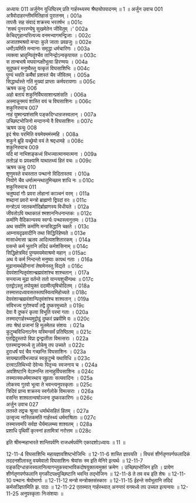 अध्यायः 011
अर्जुनेन युधिष्ठिरम् प्रति गार्हस्थ्यस्य श्रैष्ठ्योपपादनम् ॥ 1 ॥
अर्जुन उवाच 	001  
अत्रैवोदाहरन्तीममितिहासं पुरातनम् ।	001a  
तापसैः सह संवादं शक्रस्य भरतर्षभ ॥	001c  
\'शक्यं पुनररण्येषु सुखमेतेन जीवितुम् ।\'	002a  
केचिद्गृहान्परित्यज्य वनमभ्यागमन्द्विजाः ।	002c  
अजातश्मश्रवो मन्दाः कुले जाताः प्रवव्रजुः ॥	002e  
धर्मोऽयमिति मन्वानाः समृद्धा धर्मचारिणः ।	003a  
त्यक्त्वा भ्रातॄन्पितॄंश्चैव तानिन्द्रोऽन्वकृपायत ॥	003c  
स तान्बभाषे मघवान्पक्षीभूत्वा हिरण्मयः ।	004a  
सुदुष्करं मनुष्यैस्तु यत्कृतं विघसाशिभिः ॥	004c  
पुण्यं भवति कर्मैषां प्रशस्तं चैव जीवितम् ।	005a  
सिद्धार्थास्ते गतिं मुख्यां प्राप्ताः कर्मपरायणाः ॥	005c  
ऋषय ऊचुः 	006  
अहो बतायं शकुनिर्विघसाशान्प्रशंसति ।	006a  
अस्मान्नूनमयं शास्ति वयं च विघसाशिनः ॥	006c  
शकुनिरुवाच 	007  
नाहं युष्मान्प्रशंसामि पङ्कदिग्धान्रजस्वलान् ।	007a  
उच्छिष्टभोजिनो मन्दानन्ये वै विघसाशिनः ॥	007c  
ऋषय ऊचुः 	008  
इदं श्रेयः परमिति वयमेवममंस्महि ।	008a  
शकुने ब्रूहि यच्छ्रेयो वयं ते श्रद्दधामहे ॥	008c  
शकुनिरुवाच 	009  
यदि मां नाभिशङ्कध्वं विभज्यात्मानमात्मना ।	009a  
ततोऽहं वः प्रवक्ष्यामि याथातथ्यं हितं वचः ॥	009c  
ऋषय ऊचुः 	010  
शृणुमस्ते वचस्तात पन्थानो विदितास्तव ।	010a  
नियोगे चैव धर्मात्मन्स्थातुमिच्छाम शाधि नः ॥	010c  
शकुनिरुवाच 	011  
चतुष्पदां गौः प्रवरा लोहानां काञ्चनं वरम् ।	011a  
शब्दानां प्रवरो मन्त्रो ब्राह्मणो द्विपदां वरः ॥	011c  
मन्त्रोऽयं जातकर्मादिर्ब्राह्मणस्य विधीयते ।	012a  
जीवतोऽपि यथाकालं श्मशाननिधनान्तकः ॥	012c  
कर्माणि वैदिकान्यस्य स्वर्ग्यः पन्थास्त्वनुत्तमः ।	013a  
अथ सर्वाणि कर्माणि मन्त्रसिद्धानि चक्षते ।	013c  
आम्नायदृढवादीनि तथा सिद्धिरिहेष्यते ॥	013e  
मासार्धमासा ऋतव आदित्यशशितारकम् ।	014a  
ग्रसन्ते कर्म भूतानि तदिदं कर्मशंसिनाम् ॥	014c  
सिद्धिक्षेत्रमिदं पुण्यमयमेवाश्रमो महान् ॥	015ac  
अथ ये कर्म निन्दन्तो मनुष्याः कापथं गताः ।	016a  
मूढानामर्थहीनानां तेषामेनस्तु विद्यते ॥	016c  
देववंशान्पितृवंशान्ब्रह्मवंशांश्च शाश्चतान् ।	017a  
सन्त्यज्य मूढा वर्तन्ते ततो यान्त्यशुचीन्पथः ॥	017c  
एतद्वोऽस्तु तपोयुक्तं ददामीत्यृषिचोदितम् ।	018a  
तस्मात्तदध्यावसतस्तपस्वित्वमिहोच्यते ॥	018c  
देववंशान्ब्रह्मवंशान्पितृवंशांश्च शाश्वतान् ।	019a  
संविभज्य गुरोश्चर्यां तद्वै दुष्करमुच्यते ॥	019c  
देवा वै दुष्करं कृत्वा विभूतिं परमां गताः ।	020a  
तस्माद्गार्हस्थ्यमुद्वोढुं दुष्करं प्रब्रवीमि वः ॥	020c  
तपः श्रेष्ठं प्रजानां हि मूलमेतन्न संशयः ।	021a  
कुटुम्बविधिनाऽनेन यस्मिन्सर्वं प्रतिष्ठितम् ॥	021c  
एतद्विदुस्तपो विप्रा द्वन्द्वातीता विमत्सराः ।	022a  
एतस्माद्वनमध्ये तु लोकेषु तप उच्यते ॥	022c  
दुराधर्षं पदं चैव गच्छन्ति विघसाशिनः ।	023a  
सायम्प्रातर्विभज्यान्नं स्वकुटुम्बे यथाविधि ॥	023c  
दत्त्वाऽतिथिभ्यो देवेभ्यः पितृभ्यः स्वजनाय च ।	024a  
अवशिष्टानि येऽश्नन्ति तानाहुर्विघसाशिनः ॥	024c  
तस्मात्स्वधर्ममास्थाय सुव्रताः सत्यवादिनः ।	025a  
लोकस्य गुरवो भूत्वा ते भवन्त्यनुपस्कृताः ॥	025c  
त्रिदिवं प्राप्य शक्रस्य स्वर्गलोके विमत्सराः ।	026a  
वसन्ति शाश्वतान्वर्षाञ्जना दुष्करकारिणः ॥	026c  
अर्जुन उवाच 	027  
ततस्ते तद्वचः श्रुत्वा धर्मार्थसहितं हितम् ।	027a  
उत्सृज्य नास्तिकमतिं गार्हस्थ्यं धर्ममाश्रिताः ॥	027c  
तस्मात्त्वमपि सर्वज्ञ धैर्यमालम्ब्य शाश्वतम् ।	028a  
प्रशाधि पृथिवीं कृत्स्नां हतामित्रां नरोत्तम ॥ 	028c  

इति श्रीमन्महाभारते शान्तिपर्वणि राजधर्मपर्वणि एकादशोऽध्यायः ॥ 11 ॥

12-11-4 विघसाशिभिः महायज्ञावशिष्टभोजिभिः ॥ 12-11-6 शास्ति ज्ञापयति । विघसं शीर्णतृणपर्णफलादिकं तददनशीलास्तु वयमेवातो विघसाशिनः श्रेयांसः स्म इति मेनिरे इत्यर्थः ॥ 12-11-7 पङ्कदिग्धान्रजस्वलानित्यागन्तुकस्वाभाविकदोषयुक्तत्वमुक्तं क्रमेण । उच्छिष्ठभोजिन इति । प्रायेण शीर्णतृणपर्णफलानि मृगकीटपक्ष्युच्छिष्टानि भवन्ति तद्भोजिनः ॥ 12-11-8 ते तव वच इति शेषः ॥ 12-11-10 पन्थानः श्रेयोमार्गाः ॥ 12-11-12 मन्त्रो मन्त्रोक्तसंस्कारः ॥ 12-11-15 ईहन्ते सर्वभूतानि तदिदं कर्मसञ्ज्ञितमिति झ. पाठः ॥ 12-11-22 एतस्मात् गार्हस्थ्यात् अनन्तरं वनमध्ये तप उच्यत इत्यन्वयः ॥ 12-11-25 अनुपस्कृताः निःसंशयाः ॥
